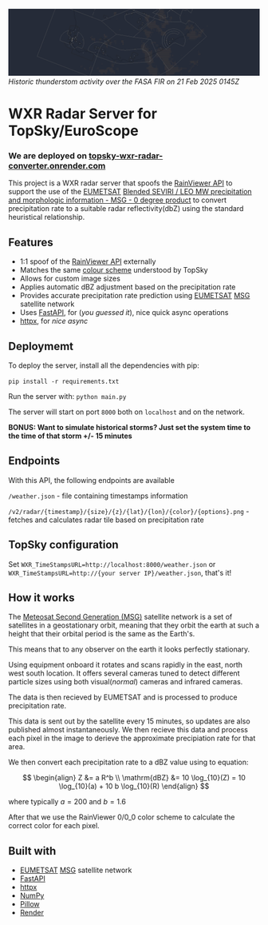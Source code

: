 ![WXR Radar Example(FASA FIR, 21 Feb 2025 0145Z)](docs/banner.png)
*Historic thunderstom activity over the FASA FIR on 21 Feb 2025 0145Z*
# WXR Radar Server for TopSky/EuroScope

### We are deployed on [topsky-wxr-radar-converter.onrender.com](https://topsky-wxr-radar-converter.onrender.com)

This project is a WXR radar server that spoofs the [RainViewer API](https://www.rainviewer.com/api/weather-maps-api.html) to support the use of the [EUMETSAT](http://eutmetsat.int) [Blended SEVIRI / LEO MW precipitation and morphologic information - MSG - 0 degree product](https://data.eumetsat.int/product/EO:EUM:DAT:0620) to convert precipitation rate to a suitable radar reflectivity(dbZ) using the standard heuristical relationship.

## Features
- 1:1 spoof of the [RainViewer API](https://www.rainviewer.com/api/weather-maps-api.html) externally
- Matches the same [colour scheme](https://www.rainviewer.com/api/color-schemes.html#dbzMatrix) understood by TopSky
- Allows for custom image sizes
- Applies automatic dBZ adjustment based on the precipitation rate
- Provides accurate precipitation rate prediction using [EUMETSAT](http://eumetsat.int) [MSG](https://www.eumetsat.int/meteosat-second-generation) satellite network
- Uses [FastAPI](https://fastapi.tiangolo.com), for (*you guessed it*), nice quick async operations
- [httpx](https://www.python-httpx.org), for *nice async*

## Deploymemt
To deploy the server, install all the dependencies with pip:  

`pip install -r requirements.txt`

Run the server with:
`python main.py`

The server will start on port `8000` both on `localhost` and on the network.

**BONUS: Want to simulate historical storms? Just set the system time to the time of that storm +/- 15 minutes**

## Endpoints
With this API, the following endpoints are available

`/weather.json` - file containing timestamps information

`/v2/radar/{timestamp}/{size}/{z}/{lat}/{lon}/{color}/{options}.png` - fetches and calculates radar tile based on precipitation rate

## TopSky configuration

Set `WXR_TimeStampsURL=http://localhost:8000/weather.json` or `WXR_TimeStampsURL=http://{your server IP}/weather.json`, that's it!

## How it works
The [Meteosat Second Generation (MSG)](https://www.eumetsat.int/meteosat-second-generation) satellite network is a set of satellites in a geostationary orbit, meaning that they orbit the earth at such a height that their orbital period is the same as the Earth's.

This means that to any observer on the earth it looks perfectly stationary.

Using equipment onboard it rotates and scans rapidly in the east, north west south location. It offers several cameras tuned to detect different particle sizes using both visual(*normal*) cameras and infrared cameras.

The data is then recieved by EUMETSAT and is processed to produce precipitation rate.

This data is sent out by the satellite every 15 minutes, so updates are also published almost instantaneously. We then recieve this data and process each pixel in the image to derieve the approximate precipiation rate for that area.

We then convert each precipitation rate to a dBZ value using to equation:

$$
\begin{align}
Z &= a R^b \\
\mathrm{dBZ} &= 10 \log_{10}(Z) = 10 \log_{10}(a) + 10 b \log_{10}(R)
\end{align}
$$

where typically $`a=200`$ and $`b=1.6`$

After that we use the RainViewer 0/0_0 color scheme to calculate the correct color for each pixel.



## Built with
- [EUMETSAT](http://eumetsat.int) [MSG](https://www.eumetsat.int/meteosat-second-generation) satellite network
- [FastAPI](https://fastapi.tiangolo.com)
- [httpx](https://www.python-httpx.org)
- [NumPy](https://numpy.org)
- [Pillow](https://pypi.org/project/pillow/)
- [Render](https://render.com)